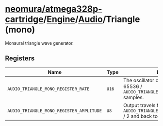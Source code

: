 # [neomura/atmega328p-cartridge](../../../../readme.md)/[Engine](../../../readme.md)/[Audio](../readme.md)/Triangle (mono)

Monaural triangle wave generator.

## Registers

| Name                                     | Type    | Description                                                                                   |
| ---------------------------------------- | ------- | --------------------------------------------------------------------------------------------- |
| `AUDIO_TRIANGLE_MONO_REGISTER_RATE`      | `U16`   | The oscillator completes one cycle every 65536 / `AUDIO_TRIANGLE_MONO_REGISTER_RATE` samples. |
| `AUDIO_TRIANGLE_MONO_REGISTER_AMPLITUDE` | `U8`    | Output travels from 0 to `AUDIO_TRIANGLE_MONO_REGISTER_AMPLITUDE` / 2 and back to 0.          |

